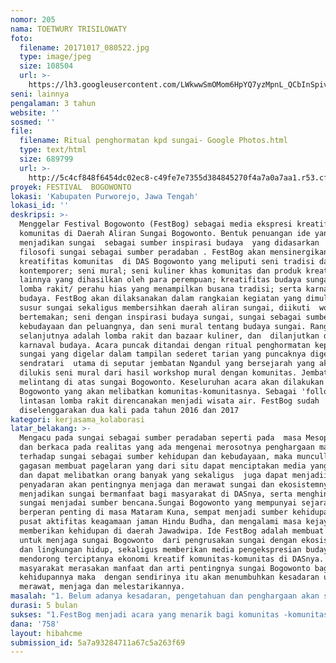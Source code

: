 ```yaml
---
nomor: 205
nama: TOETWURY TRISILOWATY
foto:
  filename: 20171017_080522.jpg
  type: image/jpeg
  size: 108504
  url: >-
    https://lh3.googleusercontent.com/LWkwwSmOMom6HpYQ7yzMpnL_QCbInSpivOQaQ0DAXuLzAo8adLSkTooyFKIT6JixA3jXXbul2cqtfUX6seMP73ZwmZJKB_r0TSfWNzRhY-j5eQukEAdlLHISgm6b5k7os8e56julnM22o1-LA418DygCoaiJQfw-LyKHrmi9kt8nJmQYkcf4kXLspeLEincfN82P1CTiRd1rX1mMhuBJT4OlKPKfWsqWaM70xFG3tMepsvJHyq5DlIQAP61L_duHh1VYjs7swhiHVGZ8BCRRgM5u2JdsS5vTEj76IPesTInh_KAHjJgm6C3yD5BuX1YwlO5w_PKyV0Z2rTPPTo9K01f9t3MY7ECS-EMEMAhxk-koLNq5Sntl6p_7eb8P0iXmq1XtsBlbuidWVFTlAQge0IuA66Mt7P3o7_AY7vUtym4wtYyOXPBY82mqzuAXtk43GsFPOQizEuxfyaxFs6LJJkZQNmL0FdeVy5KRKfpqSnz4huYObSEZQd7r25I5SY9NgH30lBSBG5SeS_lsB50rFz4z2zyXkgfp5CMngmH23VO-7q3jkHhAb2Panxj_FdF22pHBF-1sU6_s2LZi5VQ9ztGmQRBIG9mE7c9SQeo=w927-h520-no
seni: lainnya
pengalaman: 3 tahun
website: ''
sosmed: ''
file:
  filename: Ritual penghormatan kpd sungai- Google Photos.html
  type: text/html
  size: 689799
  url: >-
    http://5c4cf848f6454dc02ec8-c49fe7e7355d384845270f4a7a0a7aa1.r53.cf2.rackcdn.com/0dbc32d6-035e-40b8-a549-2bf4cbb64101/Ritual%20penghormatan%20kpd%20sungai-%20Google%20Photos.html
proyek: FESTIVAL  BOGOWONTO
lokasi: 'Kabupaten Purworejo, Jawa Tengah'
lokasi_id: ''
deskripsi: >-
  Menggelar Festival Bogowonto (FestBog) sebagai media ekspresi kreatifitas
  komunitas di Daerah Aliran Sungai Bogowonto. Bentuk penuangan ide yang
  menjadikan sungai  sebagai sumber inspirasi budaya  yang didasarkan  pada
  filosofi sungai sebagai sumber peradaban . FestBog akan mensinergikan
  kreatifitas komunitas  di DAS Bogowonto yang meliputi seni tradisi dan
  kontemporer; seni mural; seni kuliner khas komunitas dan produk kreatifitas
  lainnya yang dihasilkan oleh para perempuan; kreatifitas budaya sungai berupa
  lomba rakit/ perahu hias yang menampilkan busana tradisi; serta karnaval
  budaya. FestBog akan dilaksanakan dalam rangkaian kegiatan yang dimulai dari
  susur sungai sekaligus membersihkan daerah aliran sungai, diikuti  workshop 
  bertemakan; seni dengan inspirasi budaya sungai, sungai sebagai sumber
  kebudayaan dan peluangnya, dan seni mural tentang budaya sungai. Rangkaian
  selanjutnya adalah lomba rakit dan bazaar kuliner, dan  dilanjutkan dengan
  karnaval budaya. Acara puncak ditandai dengan ritual penghormatan kepada
  sungai yang digelar dalam tampilan sederet tarian yang puncaknya digelar 
  sendratari  utama di seputar jembatan Ngandul yang bersejarah yang akan
  dilukis seni mural dari hasil workshop mural dengan komunitas. Jembatan ini
  melintang di atas sungai Bogowonto. Keseluruhan acara akan dilakukan di DAS
  Bogowonto yang akan melibatkan komunitas-komunitasnya. Sebagai 'follow up', 
  lintasan lomba rakit direncanakan menjadi wisata air. FestBog sudah
  diselenggarakan dua kali pada tahun 2016 dan 2017
kategori: kerjasama_kolaborasi
latar_belakang: >-
  Mengacu pada sungai sebagai sumber peradaban seperti pada  masa Mesopotamia,
  dan berkaca pada realitas yang ada mengenai merosotnya penghargaan manusia
  terhadap sungai sebagai sumber kehidupan dan kebudayaan, maka muncullah
  gagasan membuat pagelaran yang dari situ dapat menciptakan media yang menarik
  dan dapat melibatkan orang banyak yang sekaligus  juga dapat menjadii media
  penyadaran akan pentingnya menjaga dan merawat sungai dan ekosistemnya dan
  menjadikan sungai bermanfaat bagi masyarakat di DASnya, serta menghindarkan
  sungai menjadai sumber bencana.Sungai Bogowonto yang mempunyai sejarah tua dan
  berperan penting di masa Mataram Kuna, sempat menjadi sumber kehidupan dan
  pusat aktifitas keagamaan jaman Hindu Budha, dan mengalami masa kejayaan yang
  memberikan kehidupan di daerah Jawadwipa. Ide FestBog adalah membuat cara
  untuk menjaga sungai Bogowonto  dari pengrusakan sungai dengan ekosistemnya
  dan lingkungan hidup, sekaligus memberikan media pengekspresian budaya dengan
  mendorong terciptanya ekonomi kreatif komunitas-komunitas di DASnya. Ketika
  masyarakat merasakan manfaat dan arti pentingnya sungai Bogowonto bagi
  kehidupannya maka  dengan sendirinya itu akan menumbuhkan kesadaran untuk
  merawat, menjaga dan melestarikannya.
masalah: "1. Belum adanya kesadaran, pengetahuan dan penghargaan akan sungai sebagai sumber kehidupan dan kebudayaan, maka diperlukan media yang menarik dan bisa ditonton masyarakat yang dari situ dapat memberikan pembelajaran tentang pentingnya sungai dalam kehidupan masyarakat di DASnya.\r\n\r\n2.Dengan akan dibangunnya New Yogyakarta International Airport yang berbatasan dengan wilayah Purworejo selatan ini, akan berdampak pada tergerusnya seni tradisi dan semakin merosotnya penghargaan masyarakat terhadap sungai dan lingkungannya. Dengan adanya bandara akan  memberikan efek pertemuan budaya baru dari masyarakat pendatang yang cenderung lebih modern dengan budaya masyarakat lokal/perdesaan yang mana kedua budaya itu akan bertemu dalam waktu yang singkat. Mengingat pembangunan infrastruktur relatif lebiih cepat dibandingkan dengan pembangunan sumber daya manusia, yang dalam  hal ini dapat menciptakan jenjang atau jurang pemahaman lebar bagi  masyarakat lokal. FestBog adalah dimaksudkan sebagai media pembelajaran yang efektif karena sifatnya menarik dan massif.\r\n\r\n3. FestBog digunakan sebagai media menumbuhkan kesadaran pada komunitas/ masyarakat DAS Bogowonto untuk mempunyai kebangaan dalam melestarikan budaya tradisi dan lingkungan perdesaan dan  didorong berkreasi untuk medapatkan manfaat darinya."
durasi: 5 bulan
sukses: "1.FestBog menjadi acara yang menarik bagi komunitas -komunitas di DAS Bogowonto.\r\n\r\n2.Adanya perbedaan perilaku komunitas di DAS Bogownto yaitu untuk merasa penting menjaga, merawat dan melestarikan sungai Bogowonto.\r\n\r\n3.FestBog menjadi acara yang ditunggu untuk media ekspresi kreatifitas komunitas -komunitas di DAS Bogowonto.\r\n\r\n4.FestBog menarik pengunjung dari wilayah luar Purworejo untuk mengikuti kegiatan- kegiatannya.\r\n\r\n5. Pemanfaatan sungai dan DAS Bogowonto sebagai tempat-tempat kegiatan masyarakat untuk melakukan aktifitas- aktifitas yang menciptakan peluang terbentuknya ekonomi kreatif dan bermanfaat bagi masyarakat luas."
dana: '758'
layout: hibahcme
submission_id: 5a7a93284711a67c5a263f69
---
```

